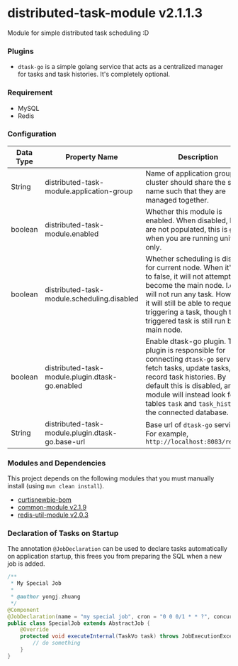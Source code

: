# distributed-task-module v2.1.1.3

Module for simple distributed task scheduling :D

### Plugins

- `dtask-go` is a simple golang service that acts as a centralized manager for tasks and task histories. It's completely optional.

### Requirement 

- MySQL
- Redis

### Configuration

| Data Type | Property Name                                    | Description                                                                                                                                                                                                                                                                  | Default Value |
|-----------|--------------------------------------------------|------------------------------------------------------------------------------------------------------------------------------------------------------------------------------------------------------------------------------------------------------------------------------|---------------|
| String    | distributed-task-module.application-group        | Name of application group, a cluster should share the same name such that they are managed together.                                                                                                                                                                         | default       |
| boolean   | distributed-task-module.enabled                  | Whether this module is enabled. When disabled, beans are not populated, this is good when you are running unit tests only.                                                                                                                                                   | true          |
| boolean   | distributed-task-module.scheduling.disabled      | Whether scheduling is disabled for current node. When it's set to false, it will not attempt to become the main node. I.e., it will not run any task. However, it will still be able to request triggering a task, though the triggered task is still run by the main node.  | false         |
| boolean   | distributed-task-module.plugin.dtask-go.enabled  | Enable dtask-go plugin. This plugin is responsible for connecting `dtask-go` service to fetch tasks, update tasks, and record task histories. By default this is disabled, and this module will instead look for tables `task` and `task_history` in the connected database. | false         |
| String    | distributed-task-module.plugin.dtask-go.base-url | Base url of `dtask-go` service. For example, `http://localhost:8083/remote/`                                                                                                                                                                                                 |               |

### Modules and Dependencies

This project depends on the following modules that you must manually install (using `mvn clean install`).

- [curtisnewbie-bom](https://github.com/CurtisNewbie/curtisnewbie-bom)
- [common-module v2.1.9](https://github.com/CurtisNewbie/common-module/tree/v2.1.9)
- [redis-util-module v2.0.3](https://github.com/CurtisNewbie/redis-util-module/tree/v2.0.3)

### Declaration of Tasks on Startup 

The annotation `@JobDeclaration` can be used to declare tasks automatically on application startup, this frees you from preparing the SQL when a new job is added.

```java
/**
 * My Special Job
 *
 * @author yongj.zhuang
 */
@Component
@JobDeclaration(name = "my special job", cron = "0 0 0/1 * * ?", concurrent = false, enabled = true, overridden = true)
public class SpecialJob extends AbstractJob {
    @Override
    protected void executeInternal(TaskVo task) throws JobExecutionException {
        // do something
    }
}
```

